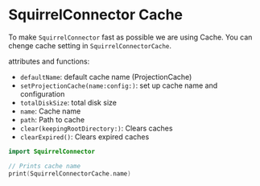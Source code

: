 # SquirrelConnector Cache

To make `SquirrelConnector` fast as possible we are using Cache. You can chenge cache setting in `SquirrelConnectorCache`.

attributes and functions:

- `defaultName`: default cache name (ProjectionCache)
- `setProjectionCache(name:config:)`: set up cache name and configuration
- `totalDiskSize`: total disk size
- `name`: Cache name
- `path`: Path to cache
- `clear(keepingRootDirectory:)`: Clears caches
- `clearExpired()`: Clears expired caches

```swift
import SquirrelConnector

// Prints cache name
print(SquirrelConnectorCache.name)
